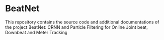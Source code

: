 # BeatNet
This repository contains the source code and additional documentations of the project BeatNet: CRNN and Particle Filtering for Online Joint beat, Downbeat and Meter Tracking
